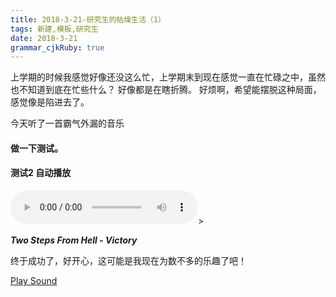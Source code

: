 ```yaml
---
title: 2018-3-21-研究生的枯燥生活（1） 
tags: 新建,模板,研究生
date: 2018-3-21
grammar_cjkRuby: true
---
```


上学期的时候我感觉好像还没这么忙，上学期末到现在感觉一直在忙碌之中，虽然也不知道到底在忙些什么？
好像都是在瞎折腾。
好烦啊，希望能摆脱这种局面，感觉像是陷进去了。

今天听了一首霸气外漏的音乐

  ####  做一下测试。
  ####  测试2 自动播放

<audio controls autoplay height="100" width="100"  loop="loop">
  <source src="/audio/Two Steps From Hell - Victory.mp3" type="audio/mpeg">
  <source src="/audio/范炜与程渤智 - 西安人的歌.mp3" type="audio/mpeg">
  <embed height="50" width="100" src="/audio/Two Steps From Hell - Victory.mp3">
</audio>>

 *****Two Steps From Hell - Victory*****


终于成功了，好开心，这可能是我现在为数不多的乐趣了吧！

<a href="horse.mp3">Play Sound</a><script src="http://mediaplayer.yahoo.com/latest"></script>


